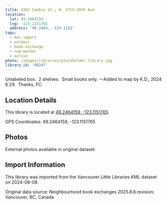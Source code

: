 ```yaml
---
title: 4362 Cambie St.; W. 27th—28th Ave.
location:
  lat: 49.2464159
  lng: -123.1151765
  address: '49.2464, -123.1152'
tags:
  - kml-import
  - outdoor
  - book-exchange
  - red-marker
  - active
photo: /images/libraries/placeholder-library.jpg
library_id: '00247'
---
```

Unlabeled box.  2 shelves.  Small books only.
—Added to map by K.D., 2024 6 29.  Thanks, FC.

## Location Details

This library is located at [49.2464159, -123.1151765](https://www.google.com/maps?q=49.2464159,-123.1151765).

GPS Coordinates: 49.2464159, -123.1151765

## Photos

External photos available in original dataset.

## Import Information

This library was imported from the Vancouver Little Libraries KML dataset on 2024-08-08.

Original data source: Neighbourhood book exchanges 2025.8.6.revision; Vancouver, BC, Canada
